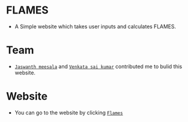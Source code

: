 # FLAMES
- A Simple website which takes user inputs and calculates FLAMES.<br>
# Team
- [`Jaswanth meesala`](https://github.com/jaswanthmeesala) and [`Venkata sai kumar`](https://https://github.com/venkatasaikumarmamidi) contributed me to bulid this website.
# Website
- You can go to the website by clicking [`Flames`](https://flames.rf.gd/)
